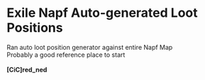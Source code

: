 # Exile Napf Auto-generated Loot Positions

Ran auto loot position generator against entire Napf Map<br>
Probably a good reference place to start<br><br>
<b>[CiC]red_ned</b>